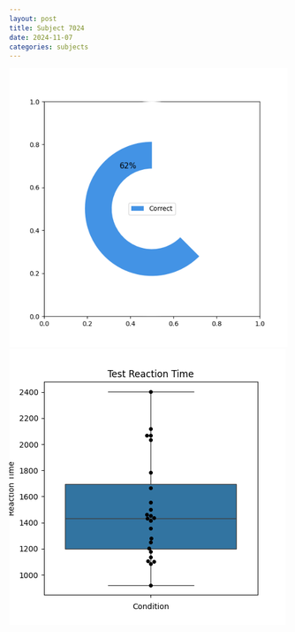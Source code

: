 ```yaml
---
layout: post
title: Subject 7024
date: 2024-11-07
categories: subjects
---
```


![](data/7024/run-2/7024_FN_acc_test.png)
![](data/7024/run-2/7024_FN_rt.png)
